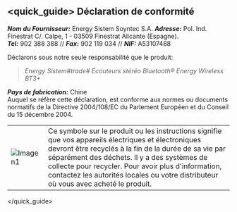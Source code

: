 ## <quick_guide> Déclaration de conformité

_**Nom du Fournisseur:**_ Energy Sistem Soyntec S.A. 
_**Adresse:**_ Pol. Ind. Finestrat C/. Calpe, 1 - 03509 Finestrat Alicante (Espagne).  
_**Tel:**_ 902 388 388 // _**Fax:**_ 902 119 034 // _**NIF:**_  A53107488  


Déclarons sous notre seule responsabilité que le produit:

>*Energy Sistem#trade# Écouteurs stéréo Bluetooth® Energy Wireless BT3+*

_**Pays de fabrication:**_ Chine  
Auquel se réfère cette déclaration, est conforme aux normes ou documents normatifs de la Directive 2004/108/EC du Parlement Européen et du Conseil du 15 décembre 2004.

|  |  |
|:-------|:-------|
|![Imagen1](http://static.energysistem.com/images/manuals/39930/52d42d0e441fc.jpg) | Ce symbole sur le produit ou les instructions signifie que vos appareils électriques et électroniques devront être recyclés à la fin de la durée de sa vie par séparément des déchets. Il y a des systèmes de collecte pour recycler. Pour avoir plus d'information, contactez les autorités locales ou votre distributeur où vous avec acheté le produit.|

</quick_guide>
